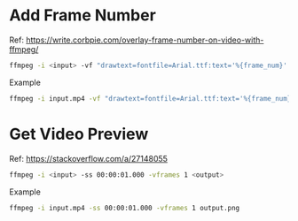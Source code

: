 # Add Frame Number

Ref: https://write.corbpie.com/overlay-frame-number-on-video-with-ffmpeg/

```bash
ffmpeg -i <input> -vf "drawtext=fontfile=Arial.ttf:text='%{frame_num}':start_number=1:x=(w-tw)/2:y=h-(2*lh):fontcolor=red:fontsize=50:" -c:a copy <output>
```

Example

```bash
ffmpeg -i input.mp4 -vf "drawtext=fontfile=Arial.ttf:text='%{frame_num}':start_number=1:x=(w-tw)/2:y=h-(2*lh):fontcolor=red:fontsize=50:" -c:a copy output.mp4
```

# Get Video Preview

Ref: https://stackoverflow.com/a/27148055

```bash
ffmpeg -i <input> -ss 00:00:01.000 -vframes 1 <output>
```

Example 

```bash
ffmpeg -i input.mp4 -ss 00:00:01.000 -vframes 1 output.png
```